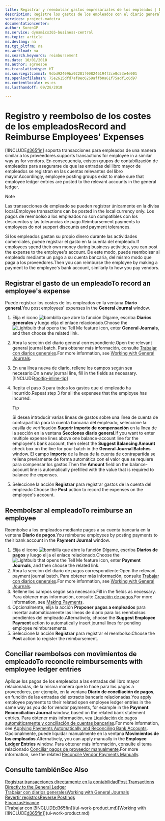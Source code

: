 ```yaml
---
title: Registrar y reembolsar gastos empresariales de los empleados | Documentos de Microsoft
description: Registre los gastos de los empleados con el diario general en la cuenta del empleado y luego registre un pago a la cuenta bancaria del empleado para reembolsar el gasto relacionado con el negocio.
services: project-madeira
documentationcenter: 
author: SorenGP
ms.service: dynamics365-business-central
ms.topic: article
ms.devlang: na
ms.tgt_pltfrm: na
ms.workload: na
ms.search.keywords: reimbursement
ms.date: 10/01/2018
ms.author: sgroespe
ms.translationtype: HT
ms.sourcegitcommit: 9dbd92409ba02281f008246194f3ce0c53e4e001
ms.openlocfilehash: 75e2615dfd7af8ec6269affb0a61f75adf1c6d97
ms.contentlocale: es-es
ms.lasthandoff: 09/28/2018

---
```

# <a name="record-and-reimburse-employees-expenses"></a><span data-ttu-id="695a3-103">Registro y reembolso de los costes de los empleados</span><span class="sxs-lookup"><span data-stu-id="695a3-103">Record and Reimburse Employees' Expenses</span></span>
[!INCLUDE[d365fin](includes/d365fin_md.md)] <span data-ttu-id="695a3-104">soporta transacciones para empleados de una manera similar a los proveedores.</span><span class="sxs-lookup"><span data-stu-id="695a3-104">supports transactions for employee in a similar way as for vendors.</span></span> <span data-ttu-id="695a3-105">En consecuencia, existen grupos de contabilización de empleados para asegurarse de que las entradas del libro mayor de empleados se registran en las cuentas relevantes del libro mayor.</span><span class="sxs-lookup"><span data-stu-id="695a3-105">Accordingly, employee posting groups exist to make sure that employee ledger entries are posted to the relevant accounts in the general ledger.</span></span>

> [!NOTE]  
> <span data-ttu-id="695a3-106">Las transacciones de empleado se pueden registrar únicamente en la divisa local.</span><span class="sxs-lookup"><span data-stu-id="695a3-106">Employee transactions can be posted in the local currency only.</span></span> <span data-ttu-id="695a3-107">Los pagos de reembolso a los empleados no son compatibles con los descuentos y las tolerancias de pago.</span><span class="sxs-lookup"><span data-stu-id="695a3-107">Reimbursement payments to employees do not support discounts and payment tolerances.</span></span>

<span data-ttu-id="695a3-108">Si los empleados gastan su propio dinero durante las actividades comerciales, puede registrar el gasto en la cuenta del empleado.</span><span class="sxs-lookup"><span data-stu-id="695a3-108">If employees spend their own money during business activities, you can post the expense to the employee's account.</span></span> <span data-ttu-id="695a3-109">De este modo, puede reembolsar al empleado mediante un pago a su cuenta bancaria, del mismo modo que paga a los proveedores.</span><span class="sxs-lookup"><span data-stu-id="695a3-109">Then you can reimburse the employee by making a payment to the employee's bank account, similarly to how you pay vendors.</span></span>

## <a name="to-record-an-employees-expense"></a><span data-ttu-id="695a3-110">Registrar el gasto de un empleado</span><span class="sxs-lookup"><span data-stu-id="695a3-110">To record an employee's expense</span></span>
<span data-ttu-id="695a3-111">Puede registrar los costes de los empleados en la ventana **Diario general**.</span><span class="sxs-lookup"><span data-stu-id="695a3-111">You post employees' expenses in the **General Journal** window.</span></span>
1. <span data-ttu-id="695a3-112">Elija el icono ![bombilla que abre la función Dígame](media/ui-search/search_small.png "Dígame que desea hacer"), escriba **Diarios generales** y luego elija el enlace relacionado.</span><span class="sxs-lookup"><span data-stu-id="695a3-112">Choose the ![Lightbulb that opens the Tell Me feature](media/ui-search/search_small.png "Tell me what you want to do") icon, enter **General Journals**, and then choose the related link.</span></span>
2. <span data-ttu-id="695a3-113">Abra la sección del diario general correspondiente.</span><span class="sxs-lookup"><span data-stu-id="695a3-113">Open the relevant general journal batch.</span></span> <span data-ttu-id="695a3-114">Para obtener más información, consulte [Trabajar con diarios generales](ui-work-general-journals.md).</span><span class="sxs-lookup"><span data-stu-id="695a3-114">For more information, see [Working with General Journals](ui-work-general-journals.md).</span></span>
3. <span data-ttu-id="695a3-115">En una línea nueva de diario, rellene los campos según sea necesario.</span><span class="sxs-lookup"><span data-stu-id="695a3-115">On a new journal line, fill in the fields as necessary.</span></span> [!INCLUDE[tooltip-inline-tip](includes/tooltip-inline-tip_md.md)]    
4. <span data-ttu-id="695a3-116">Repita el paso 3 para todos los gastos que el empleado ha incurrido.</span><span class="sxs-lookup"><span data-stu-id="695a3-116">Repeat step 3 for all the expenses that the employee has incurred.</span></span>

    > [!TIP]  
    > <span data-ttu-id="695a3-117">Si desea introducir varias líneas de gastos sobre una línea de cuenta de contrapartida para la cuenta bancaria del empleado, seleccione la casilla de verificación **Sugerir importe de compensación** en la línea de la sección en la ventana **Secciones diario general**.</span><span class="sxs-lookup"><span data-stu-id="695a3-117">If you want to enter multiple expense lines above one balance-account line for the employee's bank account, then select the **Suggest Balancing Amount** check box on the line for your batch in the **General Journal Batches** window.</span></span> <span data-ttu-id="695a3-118">El campo **Importe** de la línea de la cuenta de contrapartida se rellena previamente de forma automática con el valor que se requiere para compensar los gastos.</span><span class="sxs-lookup"><span data-stu-id="695a3-118">Then the **Amount** field on the balance-account line is automatically prefilled with the value that is required to balance the expenses.</span></span>
5. <span data-ttu-id="695a3-119">Seleccione la acción **Registrar** para registrar gastos de la cuenta del empleado.</span><span class="sxs-lookup"><span data-stu-id="695a3-119">Choose the **Post** action to record the expenses on the employee's account.</span></span>

## <a name="to-reimburse-an-employee"></a><span data-ttu-id="695a3-120">Reembolsar al empleado</span><span class="sxs-lookup"><span data-stu-id="695a3-120">To reimburse an employee</span></span>
<span data-ttu-id="695a3-121">Reembolse a los empleados mediante pagos a su cuenta bancaria en la ventana **Diario de pagos**.</span><span class="sxs-lookup"><span data-stu-id="695a3-121">You reimburse employees by posting payments to their bank account in the **Payment Journal** window.</span></span>
1. <span data-ttu-id="695a3-122">Elija el icono ![bombilla que abre la función Dígame](media/ui-search/search_small.png "Dígame que desea hacer"), escriba **Diarios de pagos** y luego elija el enlace relacionado.</span><span class="sxs-lookup"><span data-stu-id="695a3-122">Choose the ![Lightbulb that opens the Tell Me feature](media/ui-search/search_small.png "Tell me what you want to do") icon, enter **Payment Journals**, and then choose the related link.</span></span>
2. <span data-ttu-id="695a3-123">Abra la sección del diario de pagos correspondiente.</span><span class="sxs-lookup"><span data-stu-id="695a3-123">Open the relevant payment journal batch.</span></span> <span data-ttu-id="695a3-124">Para obtener más información, consulte [Trabajar con diarios generales](ui-work-general-journals.md).</span><span class="sxs-lookup"><span data-stu-id="695a3-124">For more information, see [Working with General Journals](ui-work-general-journals.md).</span></span>
3. <span data-ttu-id="695a3-125">Rellene los campos según sea necesario.</span><span class="sxs-lookup"><span data-stu-id="695a3-125">Fill in the fields as necessary.</span></span> <span data-ttu-id="695a3-126">Para obtener más información, consulte [Creación de pagos](payables-make-payments.md).</span><span class="sxs-lookup"><span data-stu-id="695a3-126">For more information, see [Making Payments](payables-make-payments.md).</span></span>
4. <span data-ttu-id="695a3-127">Opcionalmente, elija la acción **Proponer pagos a empleados** para insertar automáticamente las líneas de diario para los reembolsos pendientes del empleado.</span><span class="sxs-lookup"><span data-stu-id="695a3-127">Alternatively, choose the **Suggest Employee Payment** action to automatically insert journal lines for pending employee reimbursements.</span></span>
5. <span data-ttu-id="695a3-128">Seleccione la acción **Registrar** para registrar el reembolso.</span><span class="sxs-lookup"><span data-stu-id="695a3-128">Choose the **Post** action to register the reimbursement.</span></span>  

## <a name="to-reconcile-reimbursements-with-employee-ledger-entries"></a><span data-ttu-id="695a3-129">Conciliar reembolsos con movimientos de empleado</span><span class="sxs-lookup"><span data-stu-id="695a3-129">To reconcile reimbursements with employee ledger entries</span></span>
<span data-ttu-id="695a3-130">Aplique los pagos de los empleados a las entradas del libro mayor relacionadas, de la misma manera que lo hace para los pagos a proveedores, por ejemplo, en la ventana **Diario de conciliación de pagos**, en función de las entradas del extracto bancario relacionadas.</span><span class="sxs-lookup"><span data-stu-id="695a3-130">You apply employee payments to their related open employee ledger entries in the same way as you do for vendor payments, for example in the **Payment Reconciliation Journal** window, based on the related bank statement entries.</span></span> <span data-ttu-id="695a3-131">Para obtener más información, vea [Liquidación de pagos automáticamente y conciliación de cuentas bancarias](receivables-apply-payments-auto-reconcile-bank-accounts.md).</span><span class="sxs-lookup"><span data-stu-id="695a3-131">For more information, see [Applying Payments Automatically and Reconciling Bank Accounts](receivables-apply-payments-auto-reconcile-bank-accounts.md).</span></span> <span data-ttu-id="695a3-132">Opcionalmente, puede liquidar manualmente en la ventana **Movimientos de los empleados**.</span><span class="sxs-lookup"><span data-stu-id="695a3-132">Alternatively, you can apply manually in the **Employee Ledger Entries** window.</span></span> <span data-ttu-id="695a3-133">Para obtener más información, consulte el tema relacionado [Conciliar pagos de proveedor manualmente](payables-how-apply-purchase-transactions-manually.md).</span><span class="sxs-lookup"><span data-stu-id="695a3-133">For more information, see the related [Reconcile Vendor Payments Manually](payables-how-apply-purchase-transactions-manually.md).</span></span>  

## <a name="see-also"></a><span data-ttu-id="695a3-134">Consulte también</span><span class="sxs-lookup"><span data-stu-id="695a3-134">See Also</span></span>
[<span data-ttu-id="695a3-135">Registrar transacciones directamente en la contabilidad</span><span class="sxs-lookup"><span data-stu-id="695a3-135">Post Transactions Directly to the General Ledger</span></span>](finance-how-post-transactions-directly.md)  
[<span data-ttu-id="695a3-136">Trabajar con diarios generales</span><span class="sxs-lookup"><span data-stu-id="695a3-136">Working with General Journals</span></span>](ui-work-general-journals.md)  
[<span data-ttu-id="695a3-137">Revertir registros</span><span class="sxs-lookup"><span data-stu-id="695a3-137">Reverse Postings</span></span>](finance-how-reverse-journal-posting.md)  
[<span data-ttu-id="695a3-138">Finanzas</span><span class="sxs-lookup"><span data-stu-id="695a3-138">Finance</span></span>](finance.md)  
<span data-ttu-id="695a3-139">[Trabajar con [!INCLUDE[d365fin](includes/d365fin_md.md)]](ui-work-product.md)</span><span class="sxs-lookup"><span data-stu-id="695a3-139">[Working with [!INCLUDE[d365fin](includes/d365fin_md.md)]](ui-work-product.md)</span></span>  

